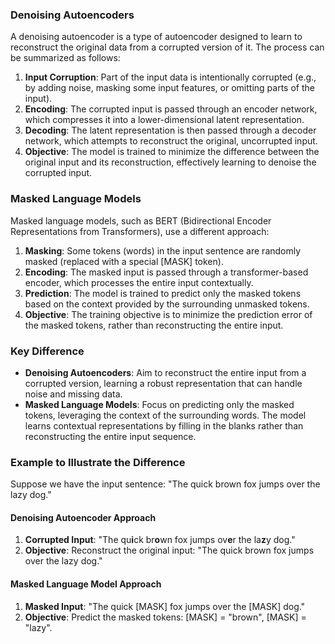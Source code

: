 ### Denoising Autoencoders

A denoising autoencoder is a type of autoencoder designed to learn to reconstruct the original data from a corrupted version of it. The process can be summarized as follows:

1. **Input Corruption**: Part of the input data is intentionally corrupted (e.g., by adding noise, masking some input features, or omitting parts of the input).
2. **Encoding**: The corrupted input is passed through an encoder network, which compresses it into a lower-dimensional latent representation.
3. **Decoding**: The latent representation is then passed through a decoder network, which attempts to reconstruct the original, uncorrupted input.
4. **Objective**: The model is trained to minimize the difference between the original input and its reconstruction, effectively learning to denoise the corrupted input.

### Masked Language Models

Masked language models, such as BERT (Bidirectional Encoder Representations from Transformers), use a different approach:

1. **Masking**: Some tokens (words) in the input sentence are randomly masked (replaced with a special [MASK] token).
2. **Encoding**: The masked input is passed through a transformer-based encoder, which processes the entire input contextually.
3. **Prediction**: The model is trained to predict only the masked tokens based on the context provided by the surrounding unmasked tokens.
4. **Objective**: The training objective is to minimize the prediction error of the masked tokens, rather than reconstructing the entire input.

### Key Difference

- **Denoising Autoencoders**: Aim to reconstruct the entire input from a corrupted version, learning a robust representation that can handle noise and missing data.
- **Masked Language Models**: Focus on predicting only the masked tokens, leveraging the context of the surrounding words. The model learns contextual representations by filling in the blanks rather than reconstructing the entire input sequence.

### Example to Illustrate the Difference

Suppose we have the input sentence: "The quick brown fox jumps over the lazy dog."

#### Denoising Autoencoder Approach

1. **Corrupted Input**: "The qu**i**ck br**o**wn fox jumps ov**e**r the la**z**y dog."
2. **Objective**: Reconstruct the original input: "The quick brown fox jumps over the lazy dog."

#### Masked Language Model Approach

1. **Masked Input**: "The quick [MASK] fox jumps over the [MASK] dog."
2. **Objective**: Predict the masked tokens: [MASK] = "brown", [MASK] = "lazy".
